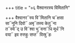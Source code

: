 +++
title = "०६ वैश्वानरस्य विमितानि"

+++
वैश्वानर᳓स्य वि᳓मितानि च᳓क्षसा  
सा᳓नूनि दिवो᳓ अमृ᳓तस्य केतु᳓ना  
त᳓स्ये᳓द् उ वि᳓श्वा भु᳓वना᳓धि मूर्ध᳓नि  
वया᳓ इव रुरुहुः सप्त᳓ विस्रु᳓हः